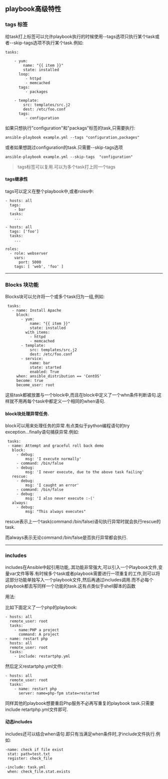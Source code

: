 ## playbook高级特性

### tags 标签

给task打上标签可以允许playbook执行的时候使用--tags选项只执行某个task或者--skip-tags选项不执行某个task.例如:

```
tasks:

    - yum:
        name: "{{ item }}"
        state: installed
      loop:
         - httpd
         - memcached
      tags:
         - packages

    - template:
        src: templates/src.j2
        dest: /etc/foo.conf
      tags:
         - configuration
```

如果只想执行"configuration"和"packags"标签的task,只需要执行:

```
ansible-playbook example.yml --tags "configuration,packages"
```

或者如果想跳过configuration的task.只需要--skip-tags选项

```
ansible-playbook example.yml --skip-tags  "configuration"
```

> tags标签可以复用.可以为多个task打上同一个tags

#### tags继承性

tags可以定义在整个playbook中,或者roles中:

```
- hosts: all
  tags:
    - bar
  tasks:
    ...

- hosts: all
  tags: ['foo']
  tasks:
    ...
```

```
roles:
  - role: webserver
    vars:
      port: 5000
    tags: [ 'web', 'foo' ]
```

---

### Blocks 块功能

Blocks块可以允许将一个或多个task归为一组,例如:

```
 tasks:
   - name: Install Apache
     block:
       - yum:
           name: "{{ item }}"
           state: installed
         with_items:
           - httpd
           - memcached
       - template:
           src: templates/src.j2
           dest: /etc/foo.conf
       - service:
           name: bar
           state: started
           enabled: True
     when: ansible_distribution == 'CentOS'
     become: true
     become_user: root
```

这些task都被放置与一个block中,而且在block中定义了一个whn条件判断语句.这样就不用再每个task中都定义一个相同的when语句.

#### block块处理异常任务.

block可以用来处理任务的异常.有点类似于python编程语句的try exception...finally语句捕获异常.例如:

```
 tasks:
 - name: Attempt and graceful roll back demo
   block:
     - debug:
         msg: 'I execute normally'
     - command: /bin/false
     - debug:
         msg: 'I never execute, due to the above task failing'
   rescue:
     - debug:
         msg: 'I caught an error'
     - command: /bin/false
     - debug:
         msg: 'I also never execute :-('
   always:
     - debug:
         msg: "This always executes"
```

rescue表示上一个task(command:/bin/false)语句执行异常时就会执行rescue的task.

而always表示无论command:/bin/false是否执行异常都会执行.

---

### includes 

includes在Ansible中起引用功能,.其功能非常强大,可以引入一个Playbook文件,变量var文件等等.有时候多个task或者playbook需要进行一项重复的工作,则可以将这部分功能单独写入一个playbook文件,然后再通过includes调用.而不必每个playbook都去写同样一个功能的task.这有点类似于shell脚本的函数

用法:

比如下面定义了一个php的playbook:

```
- hosts: all
  remote_user: root
  tasks:
    - name:PHP a project
      command: A project
- name: restart php
  hosts: all
  remote_user: root
  tasks:
    - include: restartphp.yml
```

然后定义restartphp.yml文件:

```
- hosts: all
  remote_user: root
  tasks:
    - name: restart php
      server: name=php-fpm state=restarted
```



同样其他的playbook想要重启Php服务不必再写重复的playbook task.只需要include retartphp.yml文件即可.

#### 动态includes

includes还可以结合when语句.即只有当满足when条件时,才include文件执行.例如:

```
-name: check if file exist
 stat: path=test.txt
 register: check_file

-include: task.yml
 when: check_file.stat.exists
```

